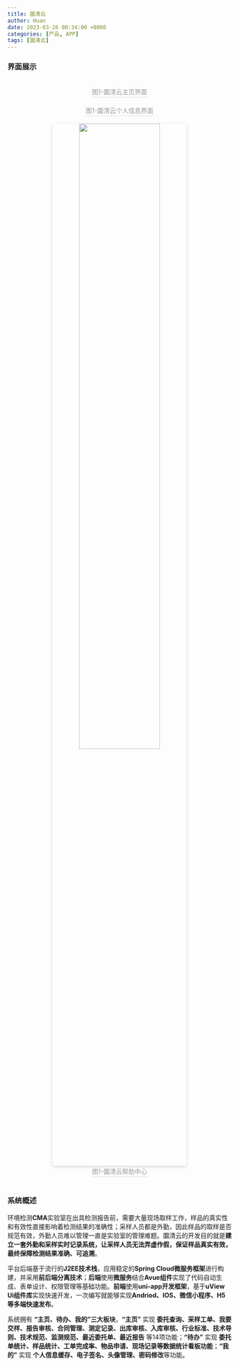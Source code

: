 ```yaml
---
title: 圜清云
author: Huan
date: 2023-03-26 00:34:00 +0800
categories: [产品, APP]
tags: [圜清云]
---
```

### 界面展示
<br>
<div align="center">
    <div style="width: 60%; height: auto; background-image: url('https://Huan-cloud.github.io/commons/figure/huanqingyun/圜清云主页界面.png'); background-size: cover; background-position: center;"></div>
    <div style="color:orange; border-bottom: 1px solid #d9d9d9; display: inline-block; color: #999; padding: 2px;">
        图1-圜清云主页界面
    </div>
</div>
<br>
<div align="center">
    <div style="width: 60%; height: auto; background-image: url('https://Huan-cloud.github.io/commons/figure/huanqingyun/圜清云个人信息界面.png'); background-size: cover; background-position: center;"></div>
    <div style="color:orange; border-bottom: 1px solid #d9d9d9; display: inline-block; color: #999; padding: 2px;">
        图1-圜清云个人信息界面
    </div>
</div>
<br>
<center>
    <img style="border-radius: 0.3125em;
    box-shadow: 0 2px 4px 0 rgba(34,36,38,.12),0 2px 10px 0 rgba(34,36,38,.08);" 
    src="https://Huan-cloud.github.io/commons/figure/huanqingyun/圜清云帮助中心.png" width = "60%" alt=""/>
    <br>
    <div style="color:orange; border-bottom: 1px solid #d9d9d9;
    display: inline-block;
    color: #999;
    padding: 2px;">
      图1-圜清云帮助中心
  	</div>
</center>
<br>

### 系统概述
环境检测**CMA**实验室在出具检测报告前，需要大量现场取样工作，样品的真实性和有效性直接影响着检测结果的准确性；采样人员都是外勤，因此样品的取样是否规范有效，外勤人员难以管理一直是实验室的管理难题。圜清云的开发目的就是**建立一套外勤和采样实时记录系统，让采样人员无法弄虚作假，保证样品真实有效，最终保障检测结果准确、可追溯**。

平台后端基于流行的**J2EE技术栈**，应用稳定的**Spring Cloud微服务框架**进行构建，并采用**前后端分离技术**；**后端**使用**微服务**结合**Avue组件**实现了代码自动生成、表单设计、权限管理等基础功能。**前端**使用**uni-app开发框架**，基于**uView Ui组件库**实现快速开发，一次编写就能够实现**Andriod、IOS、微信小程序、H5等多端快速发布**。

系统拥有 **“主页、待办、我的”三大板块**，**“主页”** 实现 **委托查询、采样工单、我要交样、报告审核、合同管理、测定记录、出库审核、入库审核、行业标准、技术导则、技术规范、监测规范、最近委托单、最近报告** 等14项功能；**“待办”** 实现 **委托单统计、样品统计、工单完成率、物品申请、现场记录等数据统计看板功能**；**“我的”** 实现 **个人信息缓存、电子签名、头像管理、密码修改**等功能。
